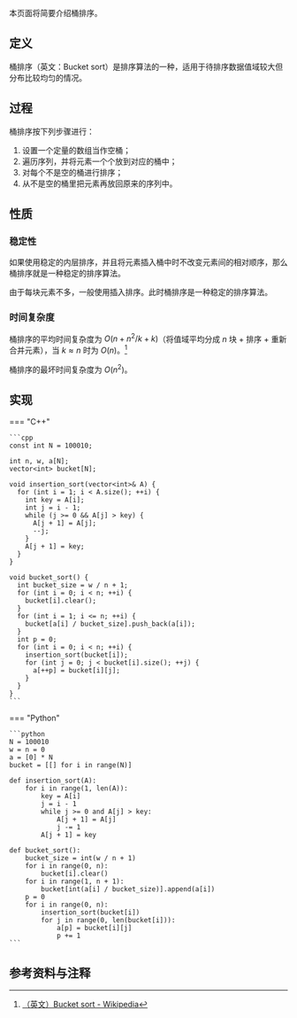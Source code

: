 本页面将简要介绍桶排序。

## 定义

桶排序（英文：Bucket sort）是排序算法的一种，适用于待排序数据值域较大但分布比较均匀的情况。

## 过程

桶排序按下列步骤进行：

1.  设置一个定量的数组当作空桶；
2.  遍历序列，并将元素一个个放到对应的桶中；
3.  对每个不是空的桶进行排序；
4.  从不是空的桶里把元素再放回原来的序列中。

## 性质

### 稳定性

如果使用稳定的内层排序，并且将元素插入桶中时不改变元素间的相对顺序，那么桶排序就是一种稳定的排序算法。

由于每块元素不多，一般使用插入排序。此时桶排序是一种稳定的排序算法。

### 时间复杂度

桶排序的平均时间复杂度为 $O(n + n^2/k + k)$（将值域平均分成 $n$ 块 + 排序 + 重新合并元素），当 $k\approx n$ 时为 $O(n)$。[^ref1]

桶排序的最坏时间复杂度为 $O(n^2)$。

## 实现

=== "C++"

    ```cpp
    const int N = 100010;

    int n, w, a[N];
    vector<int> bucket[N];

    void insertion_sort(vector<int>& A) {
      for (int i = 1; i < A.size(); ++i) {
        int key = A[i];
        int j = i - 1;
        while (j >= 0 && A[j] > key) {
          A[j + 1] = A[j];
          --j;
        }
        A[j + 1] = key;
      }
    }

    void bucket_sort() {
      int bucket_size = w / n + 1;
      for (int i = 0; i < n; ++i) {
        bucket[i].clear();
      }
      for (int i = 1; i <= n; ++i) {
        bucket[a[i] / bucket_size].push_back(a[i]);
      }
      int p = 0;
      for (int i = 0; i < n; ++i) {
        insertion_sort(bucket[i]);
        for (int j = 0; j < bucket[i].size(); ++j) {
          a[++p] = bucket[i][j];
        }
      }
    }
    ```

=== "Python"

    ```python
    N = 100010
    w = n = 0
    a = [0] * N
    bucket = [[] for i in range(N)]

    def insertion_sort(A):
        for i in range(1, len(A)):
            key = A[i]
            j = i - 1
            while j >= 0 and A[j] > key:
                A[j + 1] = A[j]
                j -= 1
            A[j + 1] = key

    def bucket_sort():
        bucket_size = int(w / n + 1)
        for i in range(0, n):
            bucket[i].clear()
        for i in range(1, n + 1):
            bucket[int(a[i] / bucket_size)].append(a[i])
        p = 0
        for i in range(0, n):
            insertion_sort(bucket[i])
            for j in range(0, len(bucket[i])):
                a[p] = bucket[i][j]
                p += 1
    ```

## 参考资料与注释

[^ref1]: [（英文）Bucket sort - Wikipedia](https://en.wikipedia.org/wiki/Bucket_sort#Average-case_analysis)
